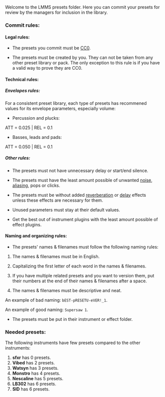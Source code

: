 Welcome to the LMMS presets folder. Here you can commit your presets for review by the managers for inclusion in the library.

### Commit rules:

#### Legal rules:

* The presets you commit must be [CC0](http://creativecommons.org/publicdomain/zero/1.0/).

* The presets must be created by you. They can not be taken from any other preset library or pack. The only exception to this rule is if you have a valid way to prove they are CC0.

#### Technical rules:

##### Envelopes rules:

For a consistent preset library, each type of presets has recommened values for its envelope parameters, especially volume:

* Percussion and plucks:

ATT = 0.025 | REL = 0.1
* Basses, leads and pads:

ATT = 0.050 | REL = 0.1

##### Other rules:

* The presets must not have unnecessary delay or start/end silence.

* The presets must have the least amount possible of unwanted [noise](https://en.wikipedia.org/wiki/Noise), [aliasing](https://en.wikipedia.org/wiki/Aliasing/), pops or clicks.

* The presets must be without added [reverberation](https://en.wikipedia.org/wiki/Reverberation) or [delay](https://en.wikipedia.org/wiki/Delay_(audio_effect)) effects unless these effects are necessary for them.

* Unused parameters must stay at their default values. 

* Get the best out of instrument plugins with the least amount possible of effect plugins.

#### Naming and organizing rules:

* The presets' names & filenames must follow the following naming rules:

1. The names & filenames must be in English.

2. Capitalizing the first letter of each word in the names & filenames.

3. If you have multiple related presets and you want to version them, put their numbers at the end of their names & filenames after a space.

4. The names & filenames must be descriptive and neat.

An example of bad naming: `bEST-pRESETU-eVER!_1`.

An example of good naming: `Supersaw 1`.

* The presets must be put in their instrument or effect folder.

### Needed presets:

The following instruments have few presets compared to the other instruments:

1. **sfxr** has 0 presets.
2. **Vibed** has 2 presets.
3. **Watsyn** has 3 presets.
4. **Monstro** has 4 presets.
5. **Nescaline** has 5 presets.
6. **LB302** has 6 presets.
6. **SID** has 6 presets.
